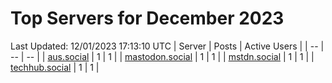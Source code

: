 # Top Servers for December 2023
Last Updated: 12/01/2023 17:13:10 UTC
| Server | Posts | Active Users |
| -- | -- | -- |
| [aus.social](https://aus.social/tags/PowerShell) | 1 | 1 |
| [mastodon.social](https://mastodon.social/tags/PowerShell) | 1 | 1 |
| [mstdn.social](https://mstdn.social/tags/PowerShell) | 1 | 1 |
| [techhub.social](https://techhub.social/tags/PowerShell) | 1 | 1 |
